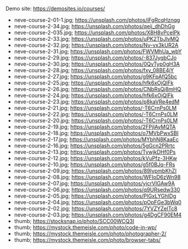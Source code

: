 
Demo site: https://demosites.io/courses/



- neve-course-2-01-1.jpg;	https://unsplash.com/photos/iFgRcqHznqg
- neve-course-2-34.jpg;	https://unsplash.com/photos/qeij_dhDhGg
- neve-course-2-035.jpg;	https://unsplash.com/photos/X8H8vPcelPk
- neve-course-2-33.jpg;	https://unsplash.com/photos/uPK2TbJlvMQ
- neve-course-2-32.jpg;	https://unsplash.com/photos/Nv-vx3kUR2A
- neve-course-2-31.jpg;	https://unsplash.com/photos/FWVMhUa_wbY
- neve-course-2-29.jpg;	https://unsplash.com/photos/-837JygbCJo
- neve-course-2-30.jpg;	https://unsplash.com/photos/0QvTyp0gH3A
- neve-course-2-28.jpg;	https://unsplash.com/photos/fxy_08BE4jY
- neve-course-2-27.jpg;	https://unsplash.com/photos/g9KFpAfQ5bc
- neve-course-2-25.jpg;	https://unsplash.com/photos/hfk6xOjQlFk
- neve-course-2-26.jpg;	https://unsplash.com/photos/CNbRsQj8mHQ
- neve-course-2-24.jpg;	https://unsplash.com/photos/hfk6xOjQlFk
- neve-course-2-23.jpg;	https://unsplash.com/photos/p8kaVRe4edM
- neve-course-2-21.jpg;	https://unsplash.com/photos/-T6CrnPs0LM
- neve-course-2-22.jpg;	https://unsplash.com/photos/-T6CrnPs0LM
- neve-course-2-20.jpg;	https://unsplash.com/photos/-T6CrnPs0LM
- neve-course-2-19.jpg;	https://unsplash.com/photos/2FPjlAyMQTA
- neve-course-2-18.jpg;	https://unsplash.com/photos/o7MVbPwxSBI
- neve-course-2-17.jpg;	https://unsplash.com/photos/MYbhN8KaaEc
- neve-course-2-16.jpg;	https://unsplash.com/photos/5gGcn2PRrtc
- neve-course-2-13.jpg;	https://unsplash.com/photos/TywjkDHf0Ps
- neve-course-2-12.jpg;	https://unsplash.com/photos/kVuPfz-3HKw
- neve-course-2-10.jpg;	https://unsplash.com/photos/g5f0BJq-FRs
- neve-course-2-09.jpg;	https://unsplash.com/photos/89IypmbKhZI
- neve-course-2-08.jpg;	https://unsplash.com/photos/WFIoD6zWn98
- neve-course-2-07.jpg;	https://unsplash.com/photos/yjcrVIGAw9A
- neve-course-2-06.jpg;	https://unsplash.com/photos/q9URsedw330
- neve-course-2-05.jpg;	https://unsplash.com/photos/PlGxLYGhIDg
- neve-course-2-04.jpg;	https://unsplash.com/photos/pOpFGe3bWq0
- neve-course-2-02.jpg;	https://unsplash.com/photos/7YVZYZeITc8
- neve-course-2-03.jpg;	https://unsplash.com/photos/g4DgCF90EM4
- thumb;	https://stocksnap.io/photo/SCC00WCQ3I
- thumb;	https://mystock.themeisle.com/photo/code-in-wp/
- thumb;	https://mystock.themeisle.com/photo/photographer-2/
- thumb;	https://mystock.themeisle.com/photo/browser-tabs/